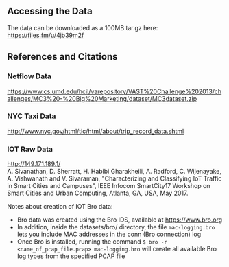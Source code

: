 ## Accessing the Data
The data can be downloaded as a 100MB tar.gz here: https://files.fm/u/4jb39m2f

## References and Citations
### Netflow Data
https://www.cs.umd.edu/hcil/varepository/VAST%20Challenge%202013/challenges/MC3%20-%20Big%20Marketing/dataset/MC3dataset.zip

### NYC Taxi Data
http://www.nyc.gov/html/tlc/html/about/trip_record_data.shtml

### IOT Raw Data
http://149.171.189.1/ <br/>
A. Sivanathan, D. Sherratt, H. Habibi Gharakheili, A. Radford, C. Wijenayake, A. Vishwanath and V. Sivaraman, "Characterizing and Classifying IoT Traffic in Smart Cities and Campuses", IEEE Infocom SmartCity17 Workshop on Smart Cities and Urban Computing, Atlanta, GA, USA, May 2017.

Notes about creation of IOT Bro data:
- Bro data was created using the Bro IDS, available at https://www.bro.org
- In addition, inside the datasets/bro/ directory, the file `mac-logging.bro` lets you include MAC addresses in the conn (Bro connection) log
- Once Bro is installed, running the command `$ bro -r <name_of_pcap_file.pcap> mac-logging.bro` will create all available Bro log types from the specified PCAP file